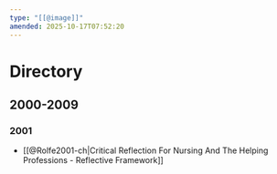 ```yaml
---
type: "[[@image]]"
amended: 2025-10-17T07:52:20
---
```


# Directory
## 2000-2009
### 2001
- [[@Rolfe2001-ch|Critical Reflection For Nursing And The Helping Professions - Reflective Framework]]
